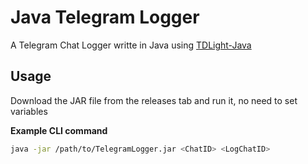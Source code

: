 # Java Telegram Logger

A Telegram Chat Logger writte in Java using [TDLight-Java]("https://github.com/tdlight-team/tdlight-java")

## Usage

Download the JAR file from the releases tab and run it, no need to set variables

**Example CLI command**

```bash
java -jar /path/to/TelegramLogger.jar <ChatID> <LogChatID>
```